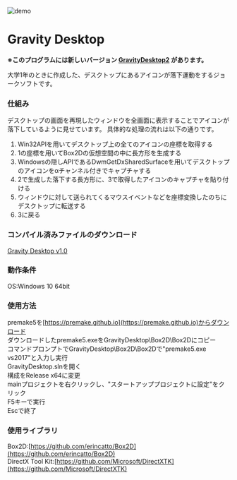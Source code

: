 ![demo](demo.gif)

# Gravity Desktop  
**※このプログラムには新しいバージョン [GravityDesktop2](https://github.com/wakewakame/GravityDesktop2) があります。**

大学1年のときに作成した、デスクトップにあるアイコンが落下運動をするジョークソフトです。

### 仕組み
デスクトップの画面を再現したウィンドウを全画面に表示することでアイコンが落下しているように見せています。
具体的な処理の流れは以下の通りです。  

1. Win32APIを用いてデスクトップ上の全てのアイコンの座標を取得する
2. 1の座標を用いてBox2Dの仮想空間の中に長方形を生成する
3. Windowsの隠しAPIであるDwmGetDxSharedSurfaceを用いてデスクトップのアイコンをαチャンネル付きでキャプチャする
4. 2で生成した落下する長方形に、3で取得したアイコンのキャプチャを貼り付ける
5. ウィンドウに対して送られてくるマウスイベントなどを座標変換したのちにデスクトップに転送する
6. 3に戻る

### コンパイル済みファイルのダウンロード  
[Gravity Desktop v1.0](https://github.com/wakewakame/GravityDesktop/releases)  

### 動作条件
OS:Windows 10 64bit  

### 使用方法
premake5を[https://premake.github.io](https://premake.github.io)からダウンロード  
ダウンロードしたpremake5.exeをGravityDesktop\Box2D\Box2Dにコピー  
コマンドプロンプトでGravityDesktop\Box2D\Box2Dで"premake5.exe vs2017"と入力し実行  
GravityDesktop.slnを開く  
構成をRelease x64に変更  
mainプロジェクトを右クリックし、"スタートアッププロジェクトに設定"をクリック  
F5キーで実行  
Escで終了  

### 使用ライブラリ  
Box2D:[https://github.com/erincatto/Box2D](https://github.com/erincatto/Box2D)  
DirectX Tool Kit:[https://github.com/Microsoft/DirectXTK](https://github.com/Microsoft/DirectXTK)  
